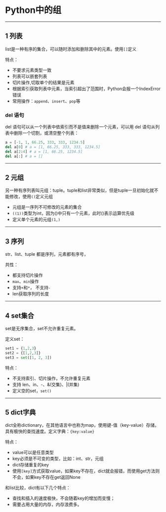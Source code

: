 # Python中的组

---
## 1 列表

list是一种有序的集合，可以随时添加和删除其中的元素。使用`[]`定义

特点：
 - 不要求元素类型一致
 - 列表可以嵌套列表
 - 切片操作,切取单个的结果是元素
 - 根据索引获取列表中元素，当索引超出了范围时，Python会报一个IndexError错误
 - 常用操作：`append`、`insert`、`pop`等
 
 ### del 语句
 
 del 语句可以从一个列表中依索引而不是值来删除一个元素，可以用 del 语句从列表中删除一个切割，或清空整个列表：
 ```python
a = [-1, 1, 66.25, 333, 333, 1234.5]
del a[0] # a = [1, 66.25, 333, 333, 1234.5]
del a[2:4] # a = [1, 66.25, 1234.5]
del a[:] # a = []
```
 
 ---
## 2 元组

另一种有序列表叫元组：tuple。tuple和list非常类似，但是tuple一旦初始化就不能修改，使用`()`定义元组

 - 元组是一序列不可修改的元素的集合
 - `((1))`类型为int，因为()中只有一个元素，此时()表示运算优先级
 - 定义单个元素的元组`(1,)`
 
 ---
 ## 3 序列
 
str、list、tuple 都是序列，元素都有序号，

共性：
 - 都支持切片操作
 - `max`、`min`操作
 - 支持`+`和`*`， 不支持`-`
 - len获取序列的长度
 
 ---
## 4 set集合
 
 set是无序集合，set不允许重复元素。
 
 定义set：
 ```python
set1 = {1,2,3}
set2 = {[1,2,3]}
set3 = set([1, 2, 3])
```

特点：
 
- 不支持索引、切片操作，不允许重复元素
- 支持 len、in、-、&(交集)、|(并集)
- 定义空的set，`set()`
 
 ---
 ## 5 dict字典
 
dict全称dictionary，在其他语言中也称为map，使用键-值（key-value）存储，具有极快的查找速度。定义字典：`{key:value}`
 
 特点：

- value可以是任意类型
- key必须是不可变的类型，比如：int、str，元组
- dict存储重复的key
- 使用`[key]`方式获取value，如果key不存在，dict就会报错，而使用get方法则不会，如果key不存在get返回None

和list比较，dict有以下几个特点：

- 查找和插入的速度极快，不会随着key的增加而变慢；
- 需要占用大量的内存，内存浪费多。